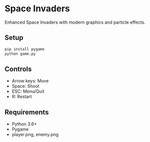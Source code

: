 # Space Invaders

Enhanced Space Invaders with modern graphics and particle effects.

## Setup

```bash
pip install pygame
python game.py
```

## Controls

- Arrow keys: Move
- Space: Shoot
- ESC: Menu/Quit
- R: Restart

## Requirements

- Python 3.6+
- Pygame
- player.png, enemy.png
